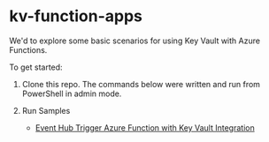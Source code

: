 # kv-function-apps

We'd to explore some basic scenarios for using Key Vault with Azure Functions.

To get started:

1. Clone this repo. The commands below were written and run from PowerShell in admin mode.

2. Run Samples
    - [Event Hub Trigger Azure Function with Key Vault Integration](Scenarios-Read-Me/README-eh-az-function-kv.md)